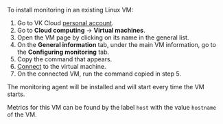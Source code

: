 To install monitoring in an existing Linux VM:

1. Go to VK Cloud [personal account](https://msk.cloud.vk.com/app/en).
1. Go to **Cloud computing** → **Virtual machines**.
1. Open the VM page by clicking on its name in the general list.
1. On the **General information** tab, under the main VM information, go to the **Configuring monitoring** tab.
1. Copy the command that appears.
1. [Connect](/en/base/iaas/instructions/vm/vm-connect/) to the virtual machine.
1. On the connected VM, run the command copied in step 5.

The monitoring agent will be installed and will start every time the VM starts.

<info>

Metrics for this VM can be found by the label `host` with the value `hostname` of the VM.

</info>
